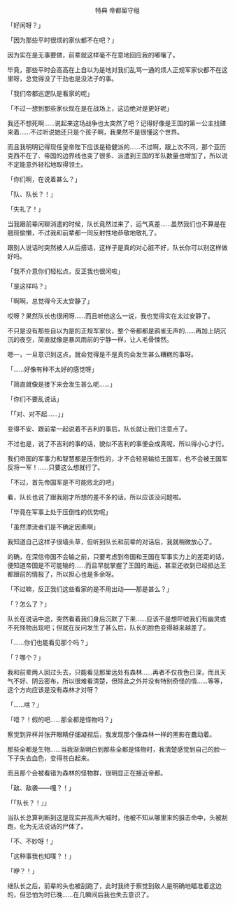 <p align="center">特典 帝都留守组</p>

「好闲呀？」

「因为那些平时很烦的家伙都不在吧？」

因为实在是无事要做，前辈就这样毫不在意地回应我的嘟嚷了。

毕竟，那些平时会高高在上自以为是地对我们乱骂一通的烦人正规军家伙都不在这里呀，总觉得没了干劲也是没法子的事。

「我们帝都巡逻队是看家的呢」

「不过一想到那些家伙现在是在战场上，这边绝对是更好呢」

我还不想死啊……说起来这场战争也太突然了吧？记得好像是王国的第一公主找碴来着……不过听说她还只是个孩子啊，我果然不是很懂这个世界。

而且我明明记得现任皇帝陛下应该是稳健派的……不过啊，跟上次不同，那个亚历克西不在了、帝国的边界线也变了很多、派遣到王国的军队数量也增加了，所以说不定能意外轻松地取得领土。

「你们啊，在说着甚么？」

「队、队长？！」

「失礼了！」

当我跟前辈闲聊消遣的时候，队长竟然过来了，运气真差……虽然我们也不算是在翘班偷懒，不过我和前辈都一同反射性地恭敬地敬礼了。

跟别人说话时突然被人从后搭话，这样子是真的对心脏不好，队长你可以别这样做好吗。

「我不介意你们轻松点，反正我也很闲啦」

「是这样吗？」

「啊啊，总觉得今天太安静了」

哎呀？果然队长也很闲呀……而且听他这么一说，我也觉得实在太过安静了。

不只是没有那些自以为是的正规军家伙，整个帝都都是鸦雀无声的……再加上阴沉沉的夜空，简直就像是暴风雨前的宁静一样，让人毛骨悚然。

嗯—，一旦意识到这点，就会觉得是不是真的会发生甚么糟糕的事呀。

「……好像有种不太好的感觉呀」

「简直就像是接下来会发生甚么呢……」

「你们不要乱说话」

「「对、对不起……」」

变得不安、跟前辈一起说着不吉利的事后，队长就让我们注意点了。

不过也是，说了不吉利的事的话，貌似不吉利的事便会成真呢，所以得小心才行。

我们帝国的军事力和智慧都是压倒性的，才不会轻易输给王国军，也不会被王国军反将一军！……只要这么想就行了。

「不过，首先帝国军是不可能败北的吧」

看，队长也说了跟我刚才所想的差不多的话，所以应该没问题啦。

「毕竟在军事上处于压倒性的优势呢」

「虽然漂流者们是不确定因素啊」

我知道自己这样子很墙头草，但听到队长和前辈的对话后，我就稍微放心了。

的确，在深信帝国不会输之前，只要考虑到帝国和王国在军事实力上的差距的话，便知道帝国是不可能输的……而且早就掌握了王国的海运，甚至还收到已经抵达王都跟前的情报了，所以担心也是多余呀。

「不过嘛，反正我们这些看家的是不用出动——那是甚么？」

「？怎么了？」

队长在说话中途，突然看着我们身后沉默了下来……应该不是想吓唬我们有幽灵或不死怪物出现吧；但就在反问发生了甚么后，队长的脸色变得越来越差了。

「……你们也能看见那个吗？」

「？哪个？」

我和前辈两人回过头去，只能看见那里远处有森林……再者不仅夜色已深，而且天气不好、阴云密布，所以很难看清楚，但除此之外并没有特别奇怪的情……等等，这个方向应该是没有森林才对呀？

「……啥？」

「唔？！假的吧……那全都是怪物吗？」

察觉到异样并张开眼睛仔细凝视后，我发现那个像森林一样的黑影在蠢动着。

那些全都是生物……当我渐渐明白到那些全都是怪物时，我清楚感觉到自己的脸一下子失去血色，变得苍白起来。

而且那个会被看错为森林的怪物群，很明显正在接近帝都。

「敌、敌袭——嘎？！」

「「队长？！」」

当队长总算判断到这是现实并高声大喊时，他被不知从哪里来的狙击命中，头被刮跑，化为无法说话的尸体了。

「不、不妙呀！」

「这种事我也知噗？！」

「咿？！」

继队长之后，前辈的头也被刮跑了，此时我终于察觉到敌人是明确地瞄准着这边的，但恐怕为时已晚……在几瞬间后我也失去意识了。

